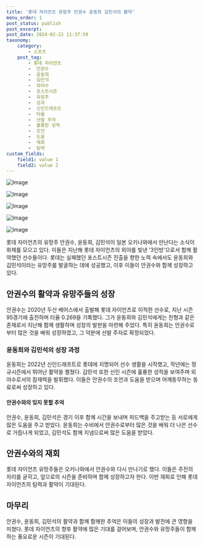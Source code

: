 ```yaml
---
title: '롯데 자이언츠 유망주 안권수 윤동희 김민석의 활약'
menu_order: 1
post_status: publish
post_excerpt: 
post_date: 2024-02-22 11:37:59
taxonomy:
    category:
        - 스포츠
    post_tag:
        - 롯데 자이언츠
        -  안권수
        -  윤동희
        -  김민석
        -  외야수
        -  포스트시즌
        -  유망주
        -  성과
        -  신인드래프트
        -  타율
        -  선발 주자
        -  훌륭한 성적
        -  조언
        -  도움
        -  재회
        -  팀력
custom_fields:
    field1: value 1
    field2: value 2
---
```


![Image](https://imgnews.pstatic.net/image/117/2024/02/22/0003808099_001_20240222072901192.jpg?type=w647)

![Image](https://imgnews.pstatic.net/image/117/2024/02/22/0003808099_002_20240222072901235.jpg?type=w647)

![Image](https://imgnews.pstatic.net/image/117/2024/02/22/0003808099_003_20240222072901274.jpg?type=w647)

![Image](https://imgnews.pstatic.net/image/117/2024/02/22/0003808099_004_20240222072901330.jpg?type=w647)

![Image](https://imgnews.pstatic.net/image/117/2024/02/22/0003808099_005_20240222072901370.jpg?type=w647)

롯데 자이언츠의 유망주 안권수, 윤동희, 김민석이 일본 오키나와에서 만난다는 소식이 화제를 모으고 있다. 이들은 지난해 롯데 자이언츠의 외야를 빛낸 '3인방'으로서 함께 활약했던 선수들이다. 롯데는 실패했던 포스트시즌 진출을 향한 노력 속에서도 윤동희와 김민석이라는 유망주를 발굴하는 데에 성공했고, 이후 이들이 안권수와 함께 성장하고 있다.
## 안권수의 활약과 유망주들의 성장
안권수는 2020년 두산 베어스에서 출발해 롯데 자이언츠로 이적한 선수로, 지난 시즌 95경기에 출전하며 타율 0.269을 기록했다. 그가 윤동희와 김민석에게는 친형과 같은 존재로서 지난해 함께 생활하며 성장의 발판을 마련해 주었다. 특히 윤동희는 안권수로부터 많은 것을 배워 성장하였고, 그 덕분에 선발 주자로 확정되었다.
### 윤동희와 김민석의 성장 과정
윤동희는 2022년 신인드래프트로 롯데에 지명되어 선수 생활을 시작했고, 작년에는 정규시즌에서 뛰어난 활약을 펼쳤다. 김민석 또한 신인 시즌에 훌륭한 성적을 보여주며 외야수로서의 잠재력을 발휘했다. 이들은 안권수의 조언과 도움을 받으며 어깨동무하는 동료로써 성장하고 있다.
#### 안권수와의 잊지 못할 추억
안권수, 윤동희, 김민석은 경기 이후 함께 시간을 보내며 피드백을 주고받는 등 서로에게 많은 도움을 주고 받았다. 윤동희는 수비에서 안권수로부터 많은 것을 배워 더 나은 선수로 거듭나게 되었고, 김민석도 함께 지냄으로써 많은 도움을 받았다.
## 안권수와의 재회
롯데 자이언츠 유망주들은 오키나와에서 안권수와 다시 만나기로 했다. 이들은 주전의 자리를 굳히고, 앞으로의 시즌을 준비하며 함께 성장하고자 한다. 이번 재회로 인해 롯데 자이언츠의 팀력과 활약이 기대된다.
## 마무리
안권수, 윤동희, 김민석의 활약과 함께 함께한 추억은 이들의 성장과 발전에 큰 영향을 미쳤다. 롯데 자이언츠의 향후 활약에 많은 기대를 걸어보며, 안권수와 유망주들이 함께하는 풍요로운 시즌이 기대된다.
